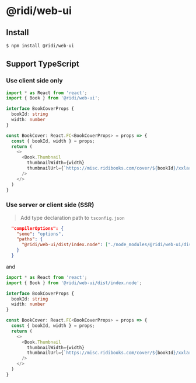 # @ridi/web-ui

## Install
```bash
$ npm install @ridi/web-ui
```

## Support TypeScript
### Use client side only
```typescript jsx
import * as React from 'react';
import { Book } from '@ridi/web-ui';

interface BookCoverProps {
  bookId: string
  width: number
}

const BookCover: React.FC<BookCoverProps> = props => {
  const { bookId, width } = props;
  return (
    <>
      <Book.Thumbnail
        thumbnailWidth={width}
        thumbnailUrl={`https://misc.ridibooks.com/cover/${bookId}/xxlarge`}
      />
    </>
  )
}
```

### Use server or client side (SSR)
> Add type declaration path to `tsconfig.json` 

```json
  "compilerOptions": {
    "some": "options",
    "paths": {
      "@ridi/web-ui/dist/index.node": ["./node_modules/@ridi/web-ui/dist/index.d.ts"]
    }
  }
```

and
```typescript jsx
import * as React from 'react';
import { Book } from '@ridi/web-ui/dist/index.node';

interface BookCoverProps {
  bookId: string
  width: number
}

const BookCover: React.FC<BookCoverProps> = props => {
  const { bookId, width } = props;
  return (
    <>
      <Book.Thumbnail
        thumbnailWidth={width}
        thumbnailUrl={`https://misc.ridibooks.com/cover/${bookId}/xxlarge`}
      />
    </>
  )
}
```
